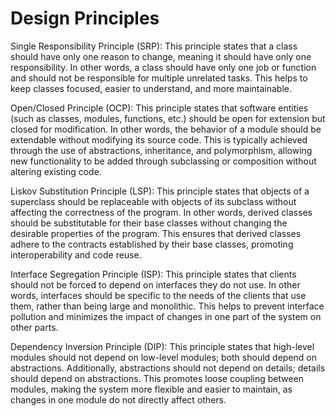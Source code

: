 # Design Principles

Single Responsibility Principle (SRP):
This principle states that a class should have only one reason to change, meaning it should have only one responsibility. In other words, a class should have only one job or function and should not be responsible for multiple unrelated tasks. This helps to keep classes focused, easier to understand, and more maintainable.

Open/Closed Principle (OCP):
This principle states that software entities (such as classes, modules, functions, etc.) should be open for extension but closed for modification. In other words, the behavior of a module should be extendable without modifying its source code. This is typically achieved through the use of abstractions, inheritance, and polymorphism, allowing new functionality to be added through subclassing or composition without altering existing code.

Liskov Substitution Principle (LSP):
This principle states that objects of a superclass should be replaceable with objects of its subclass without affecting the correctness of the program. In other words, derived classes should be substitutable for their base classes without changing the desirable properties of the program. This ensures that derived classes adhere to the contracts established by their base classes, promoting interoperability and code reuse.

Interface Segregation Principle (ISP):
This principle states that clients should not be forced to depend on interfaces they do not use. In other words, interfaces should be specific to the needs of the clients that use them, rather than being large and monolithic. This helps to prevent interface pollution and minimizes the impact of changes in one part of the system on other parts.

Dependency Inversion Principle (DIP):
This principle states that high-level modules should not depend on low-level modules; both should depend on abstractions. Additionally, abstractions should not depend on details; details should depend on abstractions. This promotes loose coupling between modules, making the system more flexible and easier to maintain, as changes in one module do not directly affect others.
